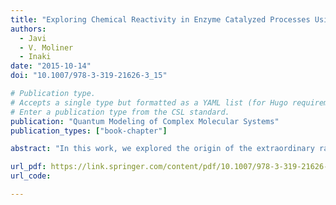 ```yaml
---
title: "Exploring Chemical Reactivity in Enzyme Catalyzed Processes Using QM/MM Methods: An Application to Dihydrofolate Reductase"
authors:
  - Javi
  - V. Moliner
  - Inaki
date: "2015-10-14"
doi: "10.1007/978-3-319-21626-3_15"

# Publication type.
# Accepts a single type but formatted as a YAML list (for Hugo requirements).
# Enter a publication type from the CSL standard.
publication: "Quantum Modeling of Complex Molecular Systems"
publication_types: ["book-chapter"]

abstract: "In this work, we explored the origin of the extraordinary rate enhancement exhibited by enzymes, the catalysts used by living organisms to accelerate chemical processes under physiological conditions. We illustrated the current understanding of this phenomenon based on molecular simulations, particularly focusing on methods that combine Quantum Mechanics and Molecular Mechanics (QM/MM) potentials. These methods provide a robust framework for addressing the chemical reactivity of large and complex molecular systems. Using Dihydrofolate Reductase as a case study, we analyzed the evolution and challenges associated with modeling chemical reactivity in enzymes. Our results demonstrate that experimental observations can be understood within the framework of Transition State Theory, provided that appropriate simulations are performed. We highlighted the essential roles of protein dynamics, quantum tunneling effects, and conformational diversity in explaining the complex behavior of these remarkable molecular machines."

url_pdf: https://link.springer.com/content/pdf/10.1007/978-3-319-21626-3.pdf
url_code: 

---
```

